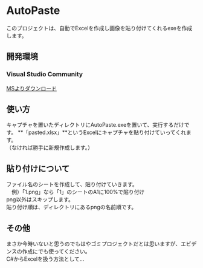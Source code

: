 # AutoPaste

このプロジェクトは、自動でExcelを作成し画像を貼り付けてくれるexeを作成します。

## 開発環境
### Visual Studio Community

[MSよりダウンロード](https://go.microsoft.com/fwlink/?LinkId=691978&clcid=0x411)

## 使い方

キャプチャを置いたディレクトリにAutoPaste.exeを置いて、実行するだけです。
**「pasted.xlsx」**というExcelにキャプチャを貼り付けていってくれます。  
（なければ勝手に新規作成します。）

## 貼り付けについて

ファイル名のシートを作成して、貼り付けていきます。  
　例）「1.png」なら「1」のシートのA1に100%で貼り付け  
png以外はスキップします。  
貼り付け順は、ディレクトリにあるpngの名前順です。

## その他
まさか今時いないと思うのでもはやゴミプロジェクトだとは思いますが、エビデンスの作成にでも使ってください。  
C#からExcelを扱う方法として…
